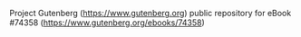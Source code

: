 Project Gutenberg (https://www.gutenberg.org) public repository for eBook #74358 (https://www.gutenberg.org/ebooks/74358)

